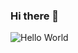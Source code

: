 ### Hi there 👋
![Hello World](https://komarev.com/ghpvc/?username=jjdechavez&label=Hello+World+🌏&style=for-the-badge)
<!--
**jjdechavez/jjdechavez** is a ✨ _special_ ✨ repository because its `README.md` (this file) appears on your GitHub profile.

Here are some ideas to get you started:

- 🔭 I’m currently working on ...
- 🌱 I’m currently learning ...
- 👯 I’m looking to collaborate on ...
- 🤔 I’m looking for help with ...
- 💬 Ask me about ...
- 📫 How to reach me: ...
- 😄 Pronouns: ...
- ⚡ Fun fact: ...
-->
